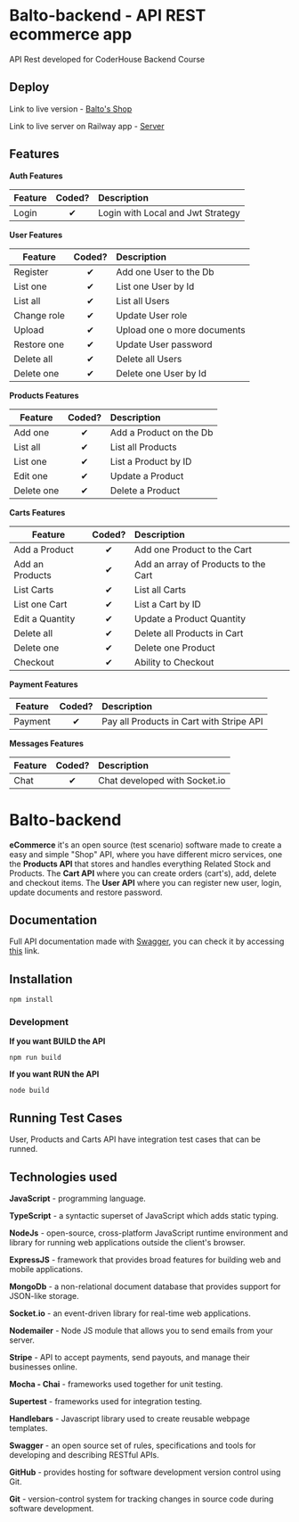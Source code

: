 # Balto-backend - API REST ecommerce app

API Rest developed for CoderHouse Backend Course

## Deploy

Link to live version - [Balto's Shop]()

Link to live server on Railway app - [Server](balto-backend.up.railway.app/api/docs)

## Features

<b>Auth Features</b>

| Feature  |  Coded?       | Description  |
|----------|:-------------:|:-------------|
| Login | &#10004; | Login with Local and Jwt Strategy |

<b>User Features</b>

| Feature  |  Coded?       | Description  |
|----------|:-------------:|:-------------|
| Register | &#10004; | Add one User to the Db |
| List one | &#10004; | List one User by Id |
| List all | &#10004; | List all Users |
| Change role | &#10004; | Update User role |
| Upload | &#10004; | Upload one o more documents |
| Restore one | &#10004; | Update User password |
| Delete all | &#10004; | Delete all Users |
| Delete one | &#10004; | Delete one User by Id |

<b>Products Features</b>

| Feature  |  Coded?       | Description  |
|----------|:-------------:|:-------------|
| Add one | &#10004; | Add a Product on the Db |
| List all | &#10004; | List all Products |
| List one | &#10004; | List a Product by ID |
| Edit one | &#10004; | Update a Product |
| Delete one | &#10004; | Delete a Product |

<b>Carts Features</b>

| Feature  |  Coded?       | Description  |
|----------|:-------------:|:-------------|
| Add a Product | &#10004; | Add one Product to the Cart |
| Add an Products | &#10004; | Add an array of Products to the Cart |
| List Carts | &#10004; | List all Carts |
| List one Cart | &#10004; | List a Cart by ID |
| Edit a Quantity | &#10004; | Update a Product Quantity |
| Delete all | &#10004; | Delete all Products in Cart |
| Delete one | &#10004; | Delete one Product |
| Checkout | &#10004; | Ability to Checkout |

<b>Payment Features</b>

| Feature  |  Coded?       | Description  |
|----------|:-------------:|:-------------|
| Payment | &#10004; | Pay all Products in Cart with Stripe API |

<b>Messages Features</b>

| Feature  |  Coded?       | Description  |
|----------|:-------------:|:-------------|
| Chat | &#10004; | Chat developed with Socket.io |

# Balto-backend

**eCommerce** it's an open source (test scenario) software made to create a easy and simple "Shop" API, where you have different micro services, one the **Products API** that stores and handles everything Related Stock and Products. The **Cart API** where you can create orders (cart's), add, delete and checkout items. The **User API** where you can register new user, login, update documents and restore password.

## Documentation

Full API documentation made with [Swagger](https://swagger.io), you can check it by accessing [this](balto-backend.up.railway.app/api/docs) link.


## Installation

`npm install`

### Development

**If you want BUILD the API**

`npm run build`

**If you want RUN the API**

`node build`

## Running Test Cases

User, Products and Carts API have integration test cases that can be runned.

## Technologies used

**JavaScript** - programming language.

**TypeScript** - a syntactic superset of JavaScript which adds static typing.

**NodeJs** - open-source, cross-platform JavaScript runtime environment and library for running web applications outside the client's browser.

**ExpressJS** - framework that provides broad features for building web and mobile applications.

**MongoDb** - a non-relational document database that provides support for JSON-like storage.

**Socket.io** - an event-driven library for real-time web applications.

**Nodemailer** - Node JS module that allows you to send emails from your server.

**Stripe** - API to accept payments, send payouts, and manage their businesses online.

**Mocha - Chai** - frameworks used together for unit testing.

**Supertest** - frameworks used for integration testing.

**Handlebars** - Javascript library used to create reusable webpage templates. 

**Swagger** - an open source set of rules, specifications and tools for developing and describing RESTful APIs.

**GitHub** - provides hosting for software development version control using Git.

**Git** - version-control system for tracking changes in source code during software development.
